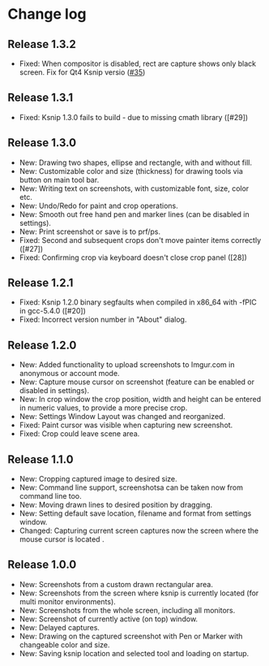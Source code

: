 # Change log

## Release 1.3.2
* Fixed: When compositor is disabled, rect are capture shows only black screen. Fix for Qt4 Ksnip versio ([#35](/DamirPorobic/ksnip/issues/35))

## Release 1.3.1
* Fixed: Ksnip 1.3.0 fails to build - due to missing cmath library ([#29])

## Release 1.3.0
* New: Drawing two shapes, ellipse and rectangle, with and without fill.
* New: Customizable color and size (thickness) for drawing tools via button on main tool bar.
* New: Writing text on screenshots, with customizable font, size, color etc.
* New: Undo/Redo for paint and crop operations.
* New: Smooth out free hand pen and marker lines (can be disabled in settings).
* New: Print screenshot or save is to prf/ps.
* Fixed: Second and subsequent crops don't move painter items correctly ([#27])
* Fixed: Confirming crop via keyboard doesn't close crop panel ([28])

## Release 1.2.1
* Fixed: Ksnip 1.2.0 binary segfaults when compiled in x86_64 with -fPIC in gcc-5.4.0 ([#20])
* Fixed: Incorrect version number in "About" dialog.

## Release 1.2.0
* New: Added functionality to upload screenshots to Imgur.com in anonymous or account mode.
* New: Capture mouse cursor on screenshot (feature can be enabled or disabled in settings).
* New: In crop window the crop position, width and height can be entered in numeric values, to provide a more precise crop.
* New: Settings Window Layout was changed and reorganized.
* Fixed: Paint cursor was visible when capturing new screenshot.
* Fixed: Crop could leave scene area.

## Release 1.1.0
* New: Cropping captured image to desired size.
* New: Command line support, screenshotsa can be taken now from command line too.
* New: Moving drawn lines to desired position by dragging.
* New: Setting default save location, filename and format from settings window.
* Changed: Capturing current screen captures now the screen where the mouse cursor is located .

## Release 1.0.0
* New: Screenshots from a custom drawn rectangular area.
* New: Screenshots from the screen where ksnip is currently located (for multi monitor environments).
* New: Screenshots from the whole screen, including all monitors.
* New: Screenshot of currently active (on top) window.
* New: Delayed captures.
* New: Drawing on the captured screenshot with Pen or Marker with changeable color and size.
* New: Saving ksnip location and selected tool and loading on startup.
